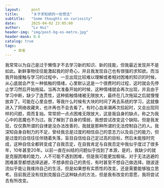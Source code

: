 ```yaml
---
layout:     post
title:      "关于求知欲的一些想法"
subtitle:   "Some thoughts on curiosity"
date:       2025-04-02 23:05:00
author:     "Lv Hui"
header-img: "img/post-bg-os-metro.jpg"
header-mask: 0.6
catalog: true
tags:
    - 自省
---
```


我常常以为自己是过于懒惰才不去学习新的知识、新的技能，但我最近发现并不是如此。新鲜事物往往能激起我的好奇心，并且我发现自己也有很强的求知欲。而当我开始接触与学习的过程中，一旦出现比较难以理解或者相对困难的知识的时候，从心底就会产生一种抵触的情绪，心里默认这是一个很费时的过程，这时就会先停止学习然后开始拖延。当再次准备开始的时候，这种情绪就会再次出现，并且由于学习中断，缺少了连贯性，这种抵触情绪被无限放大，最终在几次拖延之后就慢慢放弃了。可能在心里会想，等我什么时候有大块的时间了再去系统的学习，这就像进入了网络收藏夹，也许再也不会去看了。有时心血来潮再次拾起时，又会出现同样的问题，周而复始。常常把一点点困难无限放大，这是我自身的缺点，称之为我心中的恶魔也不为过。我了解到了自身的懦弱，我想尝试改变这个缺陷，但是我发现，仅仅靠所谓的自律是没办法改善的，我就是那种所谓的无法控制自己的人。我深知自身自制力的不足，曾经我总是过度的相信自己的意志力以及自己的能力，但是过度的自信往往伴随着失落，盲目自信给自己定过高的目标，然后未能按时完成，这种自信全都转变成了自我否定，在自我肯定与自我否定中我似乎度过了很多年，10年甚至20年。以前一直在纠结的问题似乎找到了本源，是的，我缺少的就是克服困难的能力，人不可能不遇到困难，但是我可能更加极端，对于无法逃避的困难甚至都想选择逃避，不想承担自己的责任，有时甚至不想自己做选择。随波逐流似乎能让我维持自己的生活，但是如果想有实质性的改变，还是需要能够独立思考。目前我还没有找到克服自己这种缺点的方法，但是我有改变的意愿，我将尝试去有所改变。